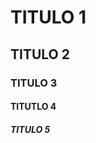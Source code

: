 # TITULO 1
## TITULO 2
### TITULO 3
#### TITUTLO 4
##### TITULO 5

<!-- se agragn titulos a la pagina -->
